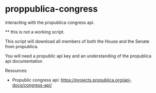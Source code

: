 # proppublica-congress

interacting with the propublica congress api.

** this is not a working script.

This script will download all members of both the House and the Senate from propublica.

You will need a propublic api key and an understanding of the propublica api documentation


Resources:

- Propublic congress api: https://projects.propublica.org/api-docs/congress-api/
